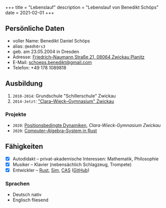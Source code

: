 +++
title = "Lebenslauf"
description = "Lebenslauf von Benedikt Schöps"
date = 2021-02-01
+++

## Persönliche Daten

- voller Name: Benedikt Daniel Schöps
- alias: `@m4dh0rs3`
- geb. am 23.05.2004 in Dresden
- Adresse: [Friedrich–Naumann Straße 21, 08064 Zwickau Planitz](https://goo.gl/maps/Rc7sGKpeEZno7T6HA)
- E-Mail: [schoeps.benedikt@gmail.com](mailto:schoeps.benedikt@gmail.com)
- Telefon: +49 178 1089818

## Ausbildung

1. `2010-2014`: Grundschule "Schillerschule" Zwickau
2. `2014-Jetzt`: ["Clara–Wieck–Gymnasium" Zwickau](https://www.clara-wieck-gymnasium.eu/)

### Projekte

- `2020`: [Positionsbedingte Dynamiken](https://github.com/m4dh0rs3/PBD), _Clara-Wieck-Gymnasium Zwickau_
- `2020`: [Computer–Algebra–System in Rust](https://github.com/m4dh0rs3/cas)

## Fähigkeiten

- [X] Autodidakt – privat-akademische Interessen: Mathematik, Philosophie
- [X] Musiker – Klavier (nebensächlich Schlagzeug, Trompete)
- [X] Entwickler – [Rust](https://rust-lang.org), [Sim](https://github.com/m4dh0rs3/PBD), [CAS](https://github.com/m4dh0rs3/cas) ([GitHub](https://github.com/m4dh0rs3))

### Sprachen

- Deutsch nativ
- Englisch fliesend